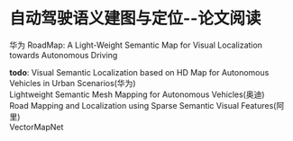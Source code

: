 # 自动驾驶语义建图与定位--论文阅读
华为 RoadMap: A Light-Weight Semantic Map for Visual Localization towards Autonomous Driving

**todo**:
Visual Semantic Localization based on HD Map for Autonomous Vehicles in Urban Scenarios(华为)  
Lightweight Semantic Mesh Mapping for Autonomous Vehicles(奥迪)  
Road Mapping and Localization using Sparse Semantic Visual Features(阿里)  
VectorMapNet   

